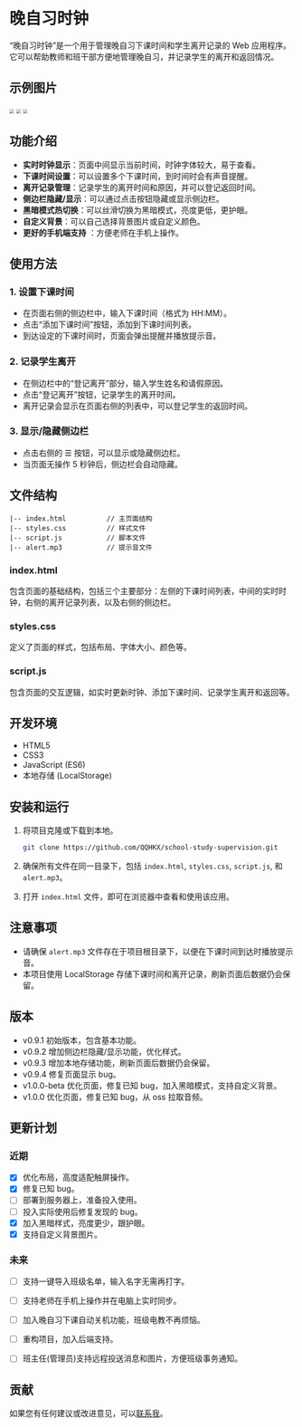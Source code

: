 # 晚自习时钟

“晚自习时钟”是一个用于管理晚自习下课时间和学生离开记录的 Web 应用程序。它可以帮助教师和班干部方便地管理晚自习，并记录学生的离开和返回情况。

## 示例图片

<img src="https://image.qqhkx.com/clock%20(3).jpeg" style="zoom:50%;" />

<img src="https://image.qqhkx.com/clock%20(1).jpeg" style="zoom:50%;" />

<img src="https://image.qqhkx.com/clock%20(2).jpeg" style="zoom:50%;" />

## 功能介绍

- **实时时钟显示**：页面中间显示当前时间，时钟字体较大，易于查看。
- **下课时间设置**：可以设置多个下课时间，到时间时会有声音提醒。
- **离开记录管理**：记录学生的离开时间和原因，并可以登记返回时间。
- **侧边栏隐藏/显示**：可以通过点击按钮隐藏或显示侧边栏。
- **黑暗模式热切换**：可以丝滑切换为黑暗模式，亮度更低，更护眼。
- **自定义背景**：可以自己选择背景图片或自定义颜色。
- **更好的手机端支持** ：方便老师在手机上操作。

## 使用方法

### 1. 设置下课时间

- 在页面右侧的侧边栏中，输入下课时间（格式为 HH:MM）。
- 点击“添加下课时间”按钮，添加到下课时间列表。
- 到达设定的下课时间时，页面会弹出提醒并播放提示音。

### 2. 记录学生离开

- 在侧边栏中的“登记离开”部分，输入学生姓名和请假原因。
- 点击“登记离开”按钮，记录学生的离开时间。
- 离开记录会显示在页面右侧的列表中，可以登记学生的返回时间。

### 3. 显示/隐藏侧边栏

- 点击右侧的 ☰ 按钮，可以显示或隐藏侧边栏。
- 当页面无操作 5 秒钟后，侧边栏会自动隐藏。

## 文件结构

```
|-- index.html          // 主页面结构
|-- styles.css          // 样式文件
|-- script.js           // 脚本文件
|-- alert.mp3           // 提示音文件
```

### index.html

包含页面的基础结构，包括三个主要部分：左侧的下课时间列表，中间的实时时钟，右侧的离开记录列表，以及右侧的侧边栏。

### styles.css

定义了页面的样式，包括布局、字体大小、颜色等。

### script.js

包含页面的交互逻辑，如实时更新时钟、添加下课时间、记录学生离开和返回等。

## 开发环境

- HTML5
- CSS3
- JavaScript (ES6)
- 本地存储 (LocalStorage)

## 安装和运行

1. 将项目克隆或下载到本地。

   ```bash
   git clone https://github.com/QQHKX/school-study-supervision.git
   ```

2. 确保所有文件在同一目录下，包括 `index.html`, `styles.css`, `script.js`, 和 `alert.mp3`。

3. 打开 `index.html` 文件，即可在浏览器中查看和使用该应用。

## 注意事项

- 请确保 `alert.mp3` 文件存在于项目根目录下，以便在下课时间到达时播放提示音。
- 本项目使用 LocalStorage 存储下课时间和离开记录，刷新页面后数据仍会保留。

## 版本

- v0.9.1 初始版本，包含基本功能。
- v0.9.2 增加侧边栏隐藏/显示功能，优化样式。
- v0.9.3 增加本地存储功能，刷新页面后数据仍会保留。
- v0.9.4 修复页面显示 bug。
- v1.0.0-beta 优化页面，修复已知 bug，加入黑暗模式，支持自定义背景。
- v1.0.0 优化页面，修复已知 bug，从 oss 拉取音频。

## 更新计划

### 近期

- [x] 优化布局，高度适配触屏操作。
- [x] 修复已知 bug。
- [ ] 部署到服务器上，准备投入使用。
- [ ] 投入实际使用后修复发现的 bug。
- [x] 加入黑暗样式，亮度更少，跟护眼。
- [x] 支持自定义背景图片。

### 未来

- [ ] 支持一键导入班级名单，输入名字无需再打字。

- [ ] 支持老师在手机上操作并在电脑上实时同步。
- [ ] 加入晚自习下课自动关机功能，班级电教不再烦恼。
- [ ] 重构项目，加入后端支持。
- [ ] 班主任(管理员)支持远程投送消息和图片，方便班级事务通知。

## 贡献

如果您有任何建议或改进意见，可以[联系我](https://qqhkx.com/)。
